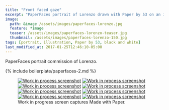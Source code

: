 ```yaml
---
title: "Front faced gaze"
excerpt: "PaperFaces portrait of Lorenzo drawn with Paper by 53 on an iPad."
image: 
  path: &image /assets/images/paperfaces-lorenzo.jpg 
  feature: *image
  teaser: /assets/images/paperfaces-lorenzo-teaser.jpg
  thumbnail: /assets/images/paperfaces-lorenzo-150.jpg
tags: [portrait, illustration, Paper by 53, black and white]
last_modified_at: 2017-01-25T12:46:10-05:00
---
```


PaperFaces portrait commission of Lorenzo.

{% include boilerplate/paperfaces-2.md %}

<figure class="third">
  <a href="/assets/images/paperfaces-lorenzo-process-1-lg.jpg"><img src="/assets/images/paperfaces-lorenzo-process-1-600.jpg" alt="Work in process screenshot"></a>
  <a href="/assets/images/paperfaces-lorenzo-process-2-lg.jpg"><img src="/assets/images/paperfaces-lorenzo-process-2-600.jpg" alt="Work in process screenshot"></a>
  <a href="/assets/images/paperfaces-lorenzo-process-3-lg.jpg"><img src="/assets/images/paperfaces-lorenzo-process-3-600.jpg" alt="Work in process screenshot"></a>
  <a href="/assets/images/paperfaces-lorenzo-process-4-lg.jpg"><img src="/assets/images/paperfaces-lorenzo-process-4-600.jpg" alt="Work in process screenshot"></a>
  <a href="/assets/images/paperfaces-lorenzo-process-5-lg.jpg"><img src="/assets/images/paperfaces-lorenzo-process-5-600.jpg" alt="Work in process screenshot"></a>
  <a href="/assets/images/paperfaces-lorenzo-process-6-lg.jpg"><img src="/assets/images/paperfaces-lorenzo-process-6-600.jpg" alt="Work in process screenshot"></a>
  <a href="/assets/images/paperfaces-lorenzo-process-7-lg.jpg"><img src="/assets/images/paperfaces-lorenzo-process-7-600.jpg" alt="Work in process screenshot"></a>
  <a href="/assets/images/paperfaces-lorenzo-process-8-lg.jpg"><img src="/assets/images/paperfaces-lorenzo-process-8-600.jpg" alt="Work in process screenshot"></a>
  <figcaption>Work in progress screen captures Made with Paper.</figcaption>
</figure>
